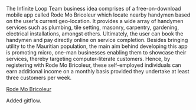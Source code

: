 <p>The Infinite Loop Team business idea comprises of a free-on-download mobile app called Rode Mo Bricoleur which locate nearby handymen based on the user's current geo-location. It provides a wide array of handymen services such as plumbing, tile setting, masonry, carpentry, gardening, electrical installations, amongst others. Ultimately, the user can book the handymen and pay directly online on service completion. Besides bringing utility to the Mauritian population, the main aim behind developing this app is promoting micro, one-man businesses enabling them to showcase their services, thereby targeting computer-literate customers. Hence, by registering with Rode Mo Bricoleur, these self-employed individuals can earn additional income on a monthly basis provided they undertake at least three customers per week.</p>

<a href="http://technopreneur.ncb.mu/English/Idea%20Competition/Award%20Ceremony%20of%20the%20ICT%20Innovative%20Business%20IDEA%20Competition/Pages/default.aspx">Rode Mo Bricoleur</a>


Added gitflow.